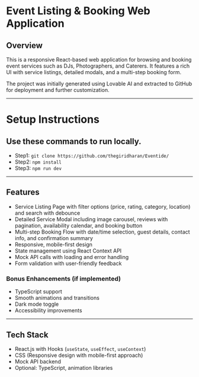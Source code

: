 # Event Listing & Booking Web Application

## Overview  
This is a responsive React-based web application for browsing and booking event services such as DJs, Photographers, and Caterers. It features a rich UI with service listings, detailed modals, and a multi-step booking form.

The project was initially generated using Lovable AI and extracted to GitHub for deployment and further customization.

---

# Setup Instructions
## Use these commands to run locally.

- Step1: `git clone https://github.com/thegiridharan/Eventide/`
- Step2: `npm install`
- Step3: `npm run dev`

---

## Features

- Service Listing Page with filter options (price, rating, category, location) and search with debounce  
- Detailed Service Modal including image carousel, reviews with pagination, availability calendar, and booking button  
- Multi-step Booking Flow with date/time selection, guest details, contact info, and confirmation summary  
- Responsive, mobile-first design  
- State management using React Context API  
- Mock API calls with loading and error handling  
- Form validation with user-friendly feedback

### Bonus Enhancements (if implemented)  
- TypeScript support  
- Smooth animations and transitions  
- Dark mode toggle  
- Accessibility improvements

---

## Tech Stack

- React.js with Hooks (`useState`, `useEffect`, `useContext`)  
- CSS (Responsive design with mobile-first approach)  
- Mock API backend  
- Optional: TypeScript, animation libraries

